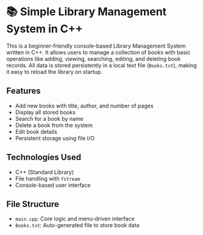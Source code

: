 # 📚 Simple Library Management System in C++

This is a beginner-friendly console-based Library Management System written in C++. It allows users to manage a collection of books with basic operations like adding, viewing, searching, editing, and deleting book records. All data is stored persistently in a local text file (`Books.txt`), making it easy to reload the library on startup.

## Features

- Add new books with title, author, and number of pages
- Display all stored books
- Search for a book by name
- Delete a book from the system
- Edit book details
- Persistent storage using file I/O

## Technologies Used

- C++ (Standard Library)
- File handling with `fstream`
- Console-based user interface

## File Structure

- `main.cpp`: Core logic and menu-driven interface
- `Books.txt`: Auto-generated file to store book data

